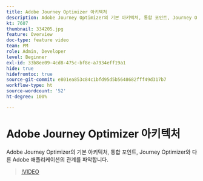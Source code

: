 ```yaml
---
title: Adobe Journey Optimizer 아키텍처
description: Adobe Journey Optimizer의 기본 아키텍처, 통합 포인트, Journey Optimizer와 다른 Adobe 애플리케이션의 관계를 파악합니다.
kt: 7607
thumbnail: 334205.jpg
feature: Overview
doc-type: feature video
team: PM
role: Admin, Developer
level: Beginner
exl-id: 33b8ee09-4cd8-475c-bf8e-a7934eff19a1
hide: true
hidefromtoc: true
source-git-commit: e801ea853c84c1bfd95d5b5648682fff49d317b7
workflow-type: ht
source-wordcount: '52'
ht-degree: 100%

---
```


# Adobe Journey Optimizer 아키텍처

Adobe Journey Optimizer의 기본 아키텍처, 통합 포인트, Journey Optimizer와 다른 Adobe 애플리케이션의 관계를 파악합니다.

>[!VIDEO](https://video.tv.adobe.com/v/334205?quality=12&learn=on)
